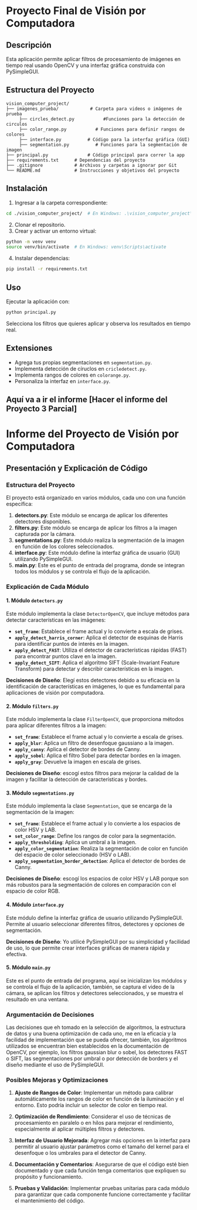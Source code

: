 # Proyecto Final de Visión por Computadora

## Descripción
Esta aplicación permite aplicar filtros de procesamiento de imágenes en tiempo real usando OpenCV y una interfaz gráfica construida con 
PySimpleGUI.

## Estructura del Proyecto
```
vision_computer_project/
├── imagenes_prueba/            # Carpeta para videos o imágenes de prueba
     ├── circles_detect.py           #Funciones para la detección de circulos
     ├── color_range.py           # Funciones para definir rangos de colores
     ├── interface.py          # Código para la interfaz gráfica (GUI)
     ├── segmentation.py          # Funciones para la segmentación de imagen
├── principal.py               # Código principal para correr la app
├── requirements.txt      # Dependencias del proyecto
├── .gitignore            # Archivos y carpetas a ignorar por Git
└── README.md             # Instrucciones y objetivos del proyecto
```

## Instalación
1. Ingresar a la carpeta correspondiente:
```bash
cd ./vision_computer_project/  # En Windows: .\vision_computer_project\
```
2. Clonar el repositorio.
3. Crear y activar un entorno virtual:
```bash
python -m venv venv
source venv/bin/activate  # En Windows: venv\Scripts\activate
```
4. Instalar dependencias:
```bash
pip install -r requirements.txt
```

## Uso
Ejecutar la aplicación con:
```bash
python principal.py
```

Selecciona los filtros que quieres aplicar y observa los resultados en tiempo real.

## Extensiones
- Agrega tus propias segmentaciones en `segmentation.py`.
- Implementa detección de círuclos en `cricledetect.py`.
- Implementa rangos de colores en `colorange.py`.
- Personaliza la interfaz en `interface.py`.


## Aquí va a ir el informe [Hacer el informe del Proyecto 3 Parcial]

# Informe del Proyecto de Visión por Computadora

## Presentación y Explicación de Código

### Estructura del Proyecto

El proyecto está organizado en varios módulos, cada uno con una función específica:

1. **detectors.py**: Este módulo se encarga de aplicar los diferentes detectores disponibles.
2. **filters.py**: Este módulo se encarga de aplicar los filtros a la imagen capturada por la cámara.
3. **segmentations.py**: Este módulo realiza la segmentación de la imagen en función de los colores seleccionados.
4. **interface.py**: Este módulo define la interfaz gráfica de usuario (GUI) utilizando PySimpleGUI.
5. **main.py**: Este es el punto de entrada del programa, donde se integran todos los módulos y se controla el flujo de la aplicación.

### Explicación de Cada Módulo

#### 1. Módulo `detectors.py`

Este módulo implementa la clase `DetectorOpenCV`, que incluye métodos para detectar características en las imágenes:

- **`set_frame`**: Establece el frame actual y lo convierte a escala de grises.
- **`apply_detect_harris_corner`**: Aplica el detector de esquinas de Harris para identificar puntos de interés en la imagen.
- **`apply_detect_FAST`**: Utiliza el detector de características rápidas (FAST) para encontrar puntos clave en la imagen.
- **`apply_detect_SIFT`**: Aplica el algoritmo SIFT (Scale-Invariant Feature Transform) para detectar y describir características en la imagen.

**Decisiones de Diseño**: Elegí estos detectores debido a su eficacia en la identificación de características en imágenes, lo que es fundamental para aplicaciones de visión por computadora.

#### 2. Módulo `filters.py`

Este módulo implementa la clase `FilterOpenCV`, que proporciona métodos para aplicar diferentes filtros a la imagen:

- **`set_frame`**: Establece el frame actual y lo convierte a escala de grises.
- **`apply_blur`**: Aplica un filtro de desenfoque gaussiano a la imagen.
- **`apply_canny`**: Aplica el detector de bordes de Canny.
- **`apply_sobel`**: Aplica el filtro Sobel para detectar bordes en la imagen.
- **`apply_gray`**: Devuelve la imagen en escala de grises.

**Decisiones de Diseño**: escogí estos filtros para mejorar la calidad de la imagen y facilitar la detección de características y bordes.

#### 3. Módulo `segmentations.py`

Este módulo implementa la clase `Segmentation`, que se encarga de la segmentación de la imagen:

- **`set_frame`**: Establece el frame actual y lo convierte a los espacios de color HSV y LAB.
- **`set_color_range`**: Define los rangos de color para la segmentación.
- **`apply_thresholding`**: Aplica un umbral a la imagen.
- **`apply_color_segmentation`**: Realiza la segmentación de color en función del espacio de color seleccionado (HSV o LAB).
- **`apply_segmentation_border_detection`**: Aplica el detector de bordes de Canny.

**Decisiones de Diseño**: escogí los espacios de color HSV y LAB porque son más robustos para la segmentación de colores en comparación con el espacio de color RGB.

#### 4. Módulo `interface.py`

Este módulo define la interfaz gráfica de usuario utilizando PySimpleGUI. Permite al usuario seleccionar diferentes filtros, detectores y opciones de segmentación.

**Decisiones de Diseño**: Yo utilicé PySimpleGUI por su simplicidad y facilidad de uso, lo que permite crear interfaces gráficas de manera rápida y efectiva.

#### 5. Módulo `main.py`

Este es el punto de entrada del programa, aquí se inicializan los módulos y se controla el flujo de la aplicación, también, se captura el video de la cámara, se aplican los filtros y detectores seleccionados, y se muestra el resultado en una ventana.

### Argumentación de Decisiones

Las decisiones que eh tomado en la selección de algoritmos, la estructura de datos y una buena optimización de cada uno, me en la eficacia y la facilidad de implementación que se pueda ofrecer, también, los algoritmos utilizados se encuentran bien establecidos en la documentación de OpenCV, por ejemplo, los filtros gaussian blur o sobel, los detectores FAST o SIFT, las segmentaciones por umbral o por detección de borders y el diseño mediante el uso de PySimpleGUI.

### Posibles Mejoras y Optimizaciones

1. **Ajuste de Rangos de Color**: Implementar un método para calibrar automáticamente los rangos de color en función de la iluminación y el entorno. Esto podría incluir un selector de color en tiempo real.

2. **Optimización de Rendimiento**: Considerar el uso de técnicas de procesamiento en paralelo o en hilos para mejorar el rendimiento, especialmente al aplicar múltiples filtros y detectores.

3. **Interfaz de Usuario Mejorada**: Agregar más opciones en la interfaz para permitir al usuario ajustar parámetros como el tamaño del kernel para el desenfoque o los umbrales para el detector de Canny.

4. **Documentación y Comentarios**: Asegurarse de que el código esté bien documentado y que cada función tenga comentarios que expliquen su propósito y funcionamiento.

5. **Pruebas y Validación**: Implementar pruebas unitarias para cada módulo para garantizar que cada componente funcione correctamente y facilitar el mantenimiento del código.